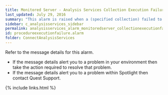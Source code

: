 ```yaml
---
title: ﻿Monitored Server - Analysis Services Collection Execution Failure Alarm
last_updated: July 29, 2016
summary: "This alarm is raised when a (specified collection) failed to execute against the server."
sidebar: c_analysisservices_sidebar
permalink: analysisservices_alarm_monitoredserver_collectionexecutionfailure.html
id: procedureexecutionfailure.alarm
folder: ConnectAnalysisServices
---
```



Refer to the message details for this alarm.

* If the message details alert you to a problem in your environment then take the action required to resolve that problem.
* If the message details alert you to a problem within Spotlight then contact Quest Support.


{% include links.html %}
